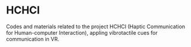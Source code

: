 # HCHCI
Codes and materials related to the project HCHCI (Haptic Communication for Human-computer Interaction), appling vibrotactile cues for communication in VR.
